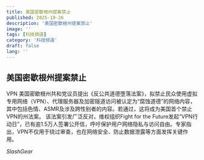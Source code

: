 ```yaml
---
title: 美国密歇根州提案禁止
published: 2025-10-26
description: '美国密歇根州提案禁止'
image: ''
tags: [科技频道]
category: '科技频道'
draft: false
lang: ''
---
```


## 美国密歇根州提案禁止

VPN
美国密歇根州共和党议员提出《反公共道德堕落法案》，拟禁止民众使用虚拟专用网络（VPN）、代理服务器及加密隧道访问被认定为“腐蚀道德”的网络内容，其中包括色情、ASMR及涉及跨性别者的内容。若通过，这将成为美国首个禁止VPN的州法案。
该法案引发广泛反对，维权组织Fight for the Future发起“VPN行动日”，已有逾1.5万人签署公开信，呼吁保护用户网络隐私与访问自由。专家指出，VPN不仅用于绕过审查，也在网络安全、防止数据泄露等方面发挥关键作用。

*SlashGear*
